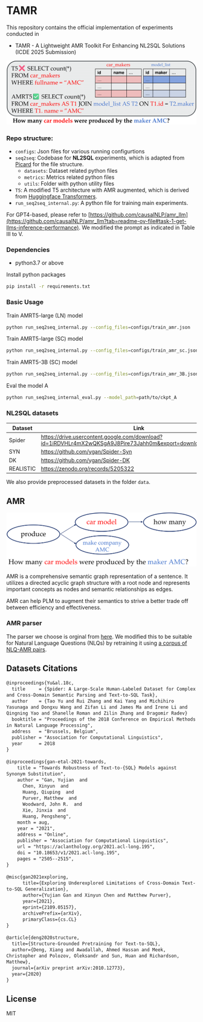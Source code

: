 # TAMR

This repository contains the official implementation of experiments conducted in
- TAMR - A Lightweight AMR Toolkit For Enhancing NL2SQL Solutions (ICDE 2025 Submission)

<img src="casestudy.png">

### Repo structure:
- `configs`: Json files for various running configurtions
- `seq2seq`: Codebase for **NL2SQL** experiments, which is adapted from [Picard](https://github.com/ServiceNow/picard) for the file structure.
  - `datasets`: Dataset related python files
  - `metrics`: Metrics related python files
  - `utils`: Folder with python utility files
- `T5`: A modified T5 architecture with AMR augmented, which is derived from [Huggingface Transformers](https://github.com/huggingface/transformers).
- `run_seq2seq_internal.py`: A python file for training main experiments.

For GPT4-based, please refer to [https://github.com/causalNLP/amr_llm](https://github.com/causalNLP/amr_llm?tab=readme-ov-file#task-1-get-llms-inference-performance). We modified the prompt as indicated in Table III to V.

### Dependencies
 - python3.7 or above
   
Install python packages

```bash
pip install -r requirements.txt
```

### Basic Usage

Train AMRT5-large (LN) model
```bash
python run_seq2seq_internal.py --config_files=configs/train_amr.json
```

Train AMRT5-large (SC) model
```bash
python run_seq2seq_internal.py --config_files=configs/train_amr_sc.json
```

Train AMRT5-3B (SC) model
```bash
python run_seq2seq_internal.py --config_files=configs/train_amr_3B.json
```

Eval the model A 
```bash
python run_seq2seq_internal_eval.py --model_path=path/to/ckpt_A
```

### NL2SQL datasets

| Dataset        |Link|
|------------------|-----------------|
| Spider        |  https://drive.usercontent.google.com/download?id=1iRDVHLr4mX2wQKSgA9J8Pire73Jahh0m&export=download&authuser=0           | 
| SYN | https://github.com/ygan/Spider-Syn            |
| DK        | https://github.com/ygan/Spider-DK            |
| REALISTIC |https://zenodo.org/records/5205322            |

We also provide preprocessed datasets in the folder `data`.

## AMR

<img src="AMR.png"> 

AMR is a comprehensive semantic graph representation of a sentence. It utilizes a directed acyclic graph structure with a root node and represents important concepts as nodes and semantic relationships as edges.

AMR can help PLM to augment their semantics to strive a better trade off between efficiency and effectiveness.

### AMR parser

The parser we choose is orginal from [here](https://github.com/goodbai-nlp/AMRBART). We modified this to be suitable for Natural Language Questions (NLQs) by retraining it using [a corpus of NLQ-AMR pairs](https://github.com/IBM/AMR-annotations).


## Datasets Citations

```
@inproceedings{Yu&al.18c,
  title     = {Spider: A Large-Scale Human-Labeled Dataset for Complex and Cross-Domain Semantic Parsing and Text-to-SQL Task},
  author    = {Tao Yu and Rui Zhang and Kai Yang and Michihiro Yasunaga and Dongxu Wang and Zifan Li and James Ma and Irene Li and Qingning Yao and Shanelle Roman and Zilin Zhang and Dragomir Radev}
  booktitle = "Proceedings of the 2018 Conference on Empirical Methods in Natural Language Processing",
  address   = "Brussels, Belgium",
  publisher = "Association for Computational Linguistics",
  year      = 2018
}

@inproceedings{gan-etal-2021-towards,
    title = "Towards Robustness of Text-to-{SQL} Models against Synonym Substitution",
    author = "Gan, Yujian  and
      Chen, Xinyun  and
      Huang, Qiuping  and
      Purver, Matthew  and
      Woodward, John R.  and
      Xie, Jinxia  and
      Huang, Pengsheng",
    month = aug,
    year = "2021",
    address = "Online",
    publisher = "Association for Computational Linguistics",
    url = "https://aclanthology.org/2021.acl-long.195",
    doi = "10.18653/v1/2021.acl-long.195",
    pages = "2505--2515",
}

@misc{gan2021exploring,
      title={Exploring Underexplored Limitations of Cross-Domain Text-to-SQL Generalization}, 
      author={Yujian Gan and Xinyun Chen and Matthew Purver},
      year={2021},
      eprint={2109.05157},
      archivePrefix={arXiv},
      primaryClass={cs.CL}
}

@article{deng2020structure,
  title={Structure-Grounded Pretraining for Text-to-SQL},
  author={Deng, Xiang and Awadallah, Ahmed Hassan and Meek, Christopher and Polozov, Oleksandr and Sun, Huan and Richardson, Matthew},
  journal={arXiv preprint arXiv:2010.12773},
  year={2020}
}
```



## License

MIT
